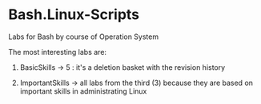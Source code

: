 # Bash.Linux-Scripts

Labs for Bash by course of Operation System

The most interesting labs are:

1) BasicSkills -> 5 : it's a deletion basket with the revision history

2) ImportantSkills -> all labs from the third (3) because they are based on important skills in administrating Linux